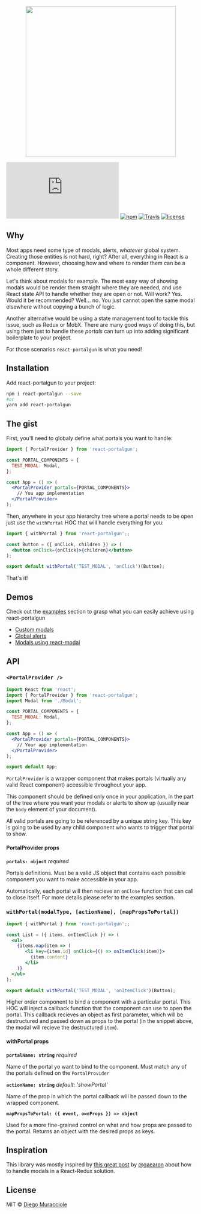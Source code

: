 <div align="center"><img src="https://user-images.githubusercontent.com/5600341/36711997-3b679e18-1b65-11e8-98c1-f9e764f856e6.png" height="400px"></div>

[![gzip size](http://img.badgesize.io/https://unpkg.com/react-portalgun/dist/react-portalgun.umd.min.js?compression=gzip)](https://unpkg.com/react-portalgun/dist/react-portalgun.umd.min.js)
[![npm](https://img.shields.io/npm/v/react-portalgun.svg)](https://npm.im/react-portalgun)
[![Travis](https://img.shields.io/travis/diegomura/react-portalgun.svg)](https://travis-ci.org/diegomura/react-portalgun)
[![license](https://img.shields.io/npm/l/react-portalgun.svg)](./LICENSE)

## Why
Most apps need some type of modals, alerts, _whatever_ global system. Creating those entities is not hard, right? After all, everything in React is a component. However, choosing how and where to render them can be a whole different story.

Let's think about modals for example. The most easy way of showing modals would be render them straight where they are needed, and use React state API to handle whether they are open or not. Will work? Yes. Would it be recommended? Well... no. You just cannot open the same modal elsewhere without copying a bunch of logic.

Another alternative would be using a state management tool to tackle this issue, such as Redux or MobX. There are many good ways of doing this, but using them just to handle these _portals_ can turn up into adding significant boilerplate to your project.

For those scenarios `react-portalgun` is what you need!

## Installation
Add react-portalgun to your project:

```sh
npm i react-portalgun --save
#or
yarn add react-portalgun
```

## The gist
First, you'll need to globaly define what portals you want to handle:

```jsx
import { PortalProvider } from 'react-portalgun';

const PORTAL_COMPONENTS = {
  TEST_MODAL: Modal,
};

const App = () => (
  <PortalProvider portals={PORTAL_COMPONENTS}>
    // You app implementation
  </PortalProvider>
);
```

Then, anywhere in your app hierarchy tree where a portal needs to be open just use the `withPortal` HOC that will handle everything for you:

```jsx
import { withPortal } from 'react-portalgun';;

const Button = ({ onClick, children }) => (
  <button onClick={onClick}>{children}</button>
);

export default withPortal('TEST_MODAL', 'onClick')(Button);
```

That's it!

## Demos
Check out the [examples](https://github.com/diegomura/react-portalgun/tree/master/examples) section to grasp what you can easily achieve using react-portalgun

- [Custom modals](https://github.com/diegomura/react-portalgun/tree/master/examples/with-custom-modals)
- [Global alerts](https://github.com/diegomura/react-portalgun/tree/master/examples/with-alerts)
- [Modals using react-modal](https://github.com/diegomura/react-portalgun/tree/master/examples/using-react-modal)

## API
### `<PortalProvider />`
```jsx
import React from 'react';
import { PortalProvider } from 'react-portalgun';
import Modal from './Modal';

const PORTAL_COMPONENTS = {
  TEST_MODAL: Modal,
};

const App = () => (
  <PortalProvider portals={PORTAL_COMPONENTS}>
    // Your app implementation
  </PortalProvider>
);

export default App;
```

`PortalProvider` is a wrapper component that makes portals (virtually any valid React component) accessible throughout your app.

This component should be defined only once in your application, in the part of the tree where you want your modals or alerts to show up (usually near the `body` element of your document).

All valid portals are going to be referenced by a unique string key. This key is going to be used by any child component who wants to trigger that portal to show.

#### PortalProvider props
**`portals: object`** _required_

Portals definitions. Must be a valid JS object that contains each possible component you want to make accessible in your app.

Automatically, each portal will then recieve an `onClose` function that can call to close itself. For more details please refer to the examples section.

### `withPortal(modalType, [actionName], [mapPropsToPortal])`

```jsx
import { withPortal } from 'react-portalgun';;

const List = ({ items, onItemClick }) => (
  <ul>
    {items.map(item => (
       <li key={item.id} onClick={() => onItemClick(item)}>
         {item.content}
       </li>
    )}
  </ul>
);

export default withPortal('TEST_MODAL', 'onItemClick')(Button);
```  

Higher order component to bind a component with a particular portal. This HOC will inject a callback function that the component can use to open the portal. This callback recieves an object as first parameter, which will be destructured and passed down as props to the portal (in the snippet above, the modal will recieve the destructured `item`).

#### withPortal props
**`portalName: string`** _required_

Name of the portal yo want to bind to the component. Must match any of the portals defined on the `PortalProvider`

**`actionName: string`** _default: 'showPortal'_

Name of the prop in which the portal callback will be passed down to the wrapped component.

**`mapPropsToPortal: ({ event, ownProps }) => object`**

Used for a more fine-grained control on what and how props are passed to the portal. Returns an object with the desired props as keys.

## Inspiration
This library was mostly inspired by [this great post](https://stackoverflow.com/questions/35623656/how-can-i-display-a-modal-dialog-in-redux-that-performs-asynchronous-actions/35641680) by [@gaearon](https://github.com/gaearon) about how to handle modals in a React-Redux solution.

## License
MIT © [Diego Muracciole](http://github.com/diegomura)
